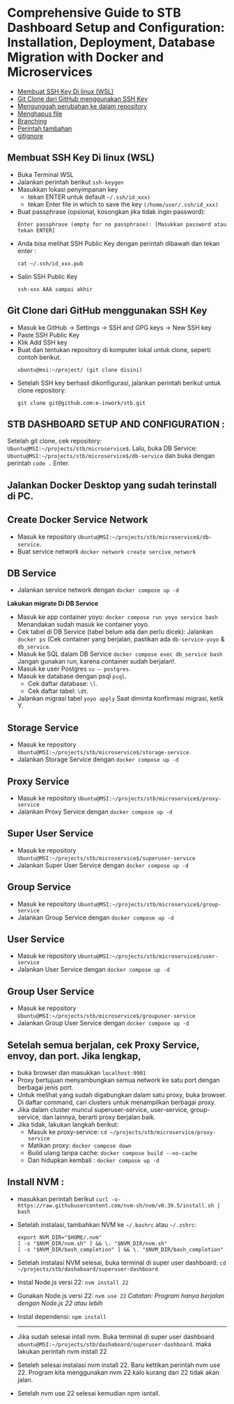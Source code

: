 # Comprehensive Guide to STB Dashboard Setup and Configuration: Installation, Deployment, Database Migration with Docker and Microservices

* [Membuat SSH Key Di linux (WSL)](https://github.com/e-inwork/stb/README#mengunduh-repository)
* [Git Clone dari GitHub menggunakan SSH Key](https://github.com/datascienceid/README#memperbarui-repository)
* [Mengunggah perubahan ke dalam repository](https://github.com/datascienceid/README#mengunggah-perubahan)
* [Menghapus file](https://github.com/datascienceid/README#menghapus-file)
* [Branching](https://github.com/datascienceid/README#branching)
* [Perintah tambahan](https://github.com/datascienceid/README#perintah-tambahan)
* [gitignore](https://github.com/datascienceid/README#gitignore)

## Membuat SSH Key Di linux (WSL)

* Buka Terminal WSL
* Jalankan perintah berikut ```ssh-keygen```
* Masukkan lokasi penyimpanan key
  - tekan ENTER untuk default ```~/.ssh/id_xxx)```
  - tekan Enter file in which to save the key ```(/home/user/.ssh/id_xxx)```
* Buat passphrase (opsional, kosongkan jika tidak ingin password):
   ```
   Enter passphrase (empty for no passphrase): [Masukkan password atau tekan ENTER]
   ```
* Anda bisa melihat SSH Public Key dengan perintah dibawah dan tekan enter :
   ```
   cat ~/.ssh/id_xxx.pub
   ```
* Salin SSH Public Key 
   ```
   ssh-xxx AAA sampai akhir
   ```

## Git Clone dari GitHub menggunakan SSH Key
* Masuk ke GitHub → Settings → SSH and GPG keys → New SSH key
* Paste SSH Public Key
* Klik Add SSH key
* Buat dan tentukan repository di komputer lokal untuk clone, seperti contoh berikut.
   ```
   ubuntu@msi:~/project/ (git clone disini)
   ```
* Setelah SSH key berhasil dikonfigurasi, jalankan perintah berikut untuk clone repository:
   ```
   git clone git@github.com:e-inwork/stb.git
   ```
   
## STB DASHBOARD SETUP AND CONFIGURATION : 
Setelah git clone, cek repository: ```Ubuntu@MSI:~/projects/stb/microservice$```. 
Lalu, buka DB Service: ```Ubuntu@MSI:~/projects/stb/microservice$/db-service```  dan buka dengan perintah ```code .``` Enter.

## Jalankan Docker Desktop yang sudah terinstall di PC.

## Create Docker Service Network
* Masuk ke repository ```Ubuntu@MSI:~/projects/stb/microservice$/db-service```.
* Buat service network ```docker network create sercive_network```

## DB Service
* Jalankan service network dengan ```docker compose up -d```
  
**Lakukan migrate Di DB Service**
* Masuk ke app container yoyo: ```docker compose run yoyo service bash``` Menandakan sudah masuk ke container yoyo.
* Cek tabel di DB Service (tabel belum ada dan perlu dicek):
  Jalankan ```docker ps```
  (Cek container yang berjalan, pastikan ada ```db-service-yoyo``` & ```db_service```.
* Masuk ke SQL dalam DB Service ```docker compose exec db_service bash``` Jangan gunakan run, karena container sudah berjalan!.
* Masuk ke user Postgres ```su – postgres```.
* Masuk ke database dengan psql ```psql```.
  - Cek daftar database: ```\l```.
  - Cek daftar tabel: ```\dt```.
* Jalankan migrasi tabel ```yoyo apply``` Saat diminta konfirmasi migrasi, ketik Y.

## Storage Service
* Masuk ke repository ```Ubuntu@MSI:~/projects/stb/microservice$/storage-service```.
* Jalankan Storage Service dengan ```docker compose up -d```

## Proxy Service
* Masuk ke repository ```Ubuntu@MSI:~/projects/stb/microservice$/proxy-service```
* Jalankan Proxy Service dengan ```docker compose up -d```

## Super User Service
* Masuk ke repository ```Ubuntu@MSI:~/projects/stb/microservice$/superuser-service```
* Jalankan Super User Service dengan ```docker compose up -d```

## Group Service
* Masuk ke repository ```Ubuntu@MSI:~/projects/stb/microservice$/group-service```
* Jalankan Group Service dengan ```docker compose up -d```

## User Service
* Masuk ke repository ```Ubuntu@MSI:~/projects/stb/microservice$/user-service```
* Jalankan User Service dengan ```docker compose up -d```

## Group User Service
* Masuk ke repository ```Ubuntu@MSI:~/projects/stb/microservice$/groupuser-service```
* Jalankan Group User Service dengan ```docker compose up -d```

## Setelah semua berjalan, cek Proxy Service, envoy, dan port. Jika lengkap, 
* buka browser dan masukkan ```localhost:9901```
* Proxy bertujuan menyambungkan semua network ke satu port dengan berbagai jenis port.
* Untuk melihat yang sudah digabungkan dalam satu proxy, buka browser. Di daftar command, cari clusters untuk menampilkan berbagai proxy.
* Jika dalam cluster muncul superuser-service, user-service, group-service, dan lainnya, berarti proxy berjalan baik.
* Jika tidak, lakukan langkah berikut:
  - Masuk ke proxy-service: ```cd ~/projects/stb/microservice/proxy-service```
  - Matikan proxy: ```docker compose down```
  - Build ulang tanpa cache: ```docker compose build --no-cache```
  - Dan hidupkan kembali : ```docker compose up -d```

## Install NVM :
* masukkan perintah berikut ```curl -o- https://raw.githubusercontent.com/nvm-sh/nvm/v0.39.5/install.sh | bash```
* Setelah instalasi, tambahkan NVM ke ```~/.bashrc``` atau ```~/.zshrc```:
  ```
  export NVM_DIR="$HOME/.nvm"
  [ -s "$NVM_DIR/nvm.sh" ] && \. "$NVM_DIR/nvm.sh"
  [ -s "$NVM_DIR/bash_completion" ] && \. "$NVM_DIR/bash_completion"
  ```
* Setelah instalasi NVM selesai, buka terminal di super user dashboard: ```cd ~/projects/stb/dashaboard/superuser-dashboard```
* Instal Node.js versi 22: ```nvm install 22```
* Gunakan Node.js versi 22: ```nvm use 22``` _Catatan: Program hanya berjalan dengan Node.js 22 atau lebih_
* Instal dependensi: ```npm install```


  --------------
* Jika sudah selesai intall nvm. Buka terminal di super user dashboard ```ubuntu@MSI:~/projects/stb/dashaboard/superuser-dashboard```. maka lakukan perintah nvm install 22
* Seteleh selesai instalasi nvm install 22. Baru kettikan perintah nvm use 22. Program kita menggunakan nvm 22 kalo kurang dari 22 tidak akan jalan. 
* Setelah nvm use 22 selesai kemudian npm isntall.






